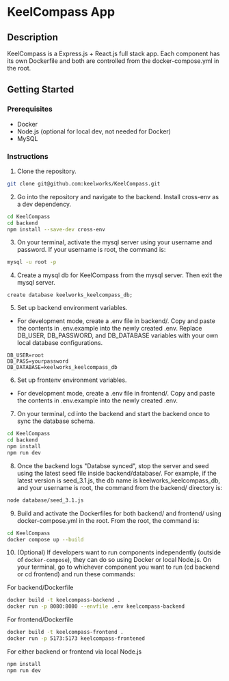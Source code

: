 # KeelCompass App

## Description

KeelCompass is a Express.js + React.js full stack app. Each component has its own Dockerfile and both are controlled from the docker-compose.yml in the root.

## Getting Started

### Prerequisites

- Docker
- Node.js (optional for local dev, not needed for Docker)
- MySQL

### Instructions

1. Clone the repository.

```bash
git clone git@github.com:keelworks/KeelCompass.git
```

2. Go into the repository and navigate to the backend. Install cross-env as a dev dependency.

```bash
cd KeelCompass
cd backend
npm install --save-dev cross-env
```

3. On your terminal, activate the mysql server using your username and password. If your username is root, the command is:

```bash
mysql -u root -p
```

4. Create a mysql db for KeelCompass from the mysql server. Then exit the mysql server.

```mysql
create database keelworks_keelcompass_db;
```

5. Set up backend environment variables.

- For development mode, create a .env file in backend/. Copy and paste the contents in .env.example into the newly created .env. Replace DB_USER, DB_PASSWORD, and DB_DATABASE variables with your own local database configurations.

```env
DB_USER=root
DB_PASS=yourpassword
DB_DATABASE=keelworks_keelcompass_db
```

<!-- - For testing/production mode, create a .env.production file in backend/. Copy and paste the contents in .env.example into the newly created .env. Replace DB_USER, DB_PASSWORD, and DB_DATABASE variables with the current testing/production database configurations. -->

6. Set up frontenv environment variables.

- For development mode, create a .env file in frontend/. Copy and paste the contents in .env.example into the newly created .env.

<!-- - For testing/production mode, create a .env.production in frontend/. Copy and paste the contents in .env.example into the newly created .env. Replace VITE_API_URL to the correct base url for this environment. -->

7. On your terminal, cd into the backend and start the backend once to sync the database schema.

```bash
cd KeelCompass
cd backend
npm install
npm run dev
```

8. Once the backend logs "Databse synced", stop the server and seed using the latest seed file inside backend/database/. For example, if the latest version is seed_3.1.js, the db name is keelworks_keelcompass_db, and your username is root, the command from the backend/ directory is:

```bash
node database/seed_3.1.js
```

9. Build and activate the Dockerfiles for both backend/ and frontend/ using docker-compose.yml in the root. From the root, the command is:

```bash
cd KeelCompass
docker compose up --build
```

10. (Optional) If developers want to run components independently (outside of `docker-compose`), they can do so using Docker or local Node.js. On your terminal, go to whichever component you want to run (cd backend or cd frontend) and run these commands:

For backend/Dockerfile

```bash
docker build -t keelcompass-backend .
docker run -p 8080:8080 --envfile .env keelcompass-backend
```

For frontend/Dockerfile

```bash
docker build -t keelcompass-frontend .
docker run -p 5173:5173 keelcompass-frontened
```

For either backend or frontend via local Node.js

```bash
npm install
npm run dev
```
